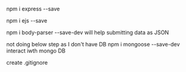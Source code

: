 npm i express --save

npm i ejs --save

npm i body-parser --save-dev
will help submitting data as JSON


not doing below step  as I don't have DB
npm i mongoose --save-dev
interact iwth mongo DB

create
.gitignore



